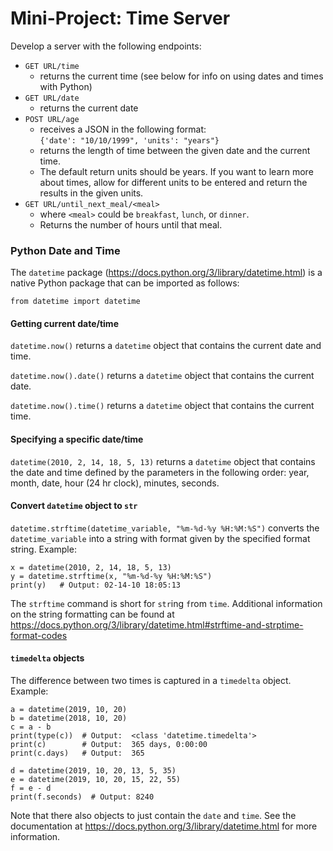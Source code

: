 # Mini-Project:  Time Server

Develop a server with the following endpoints:

* `GET URL/time`
  + returns the current time (see below for info on using dates and times with 
  Python)
* `GET URL/date`
  + returns the current date
* `POST URL/age`
  + receives a JSON in the following format:  
  `{'date': "10/10/1999", 'units': "years"}`
  + returns the length of time between the given date and the current time.
  + The default return units should be years.  If you want to learn more
  about times, allow for different units to be entered and return the results
  in the given units.
 * `GET URL/until_next_meal/<meal>`
   + where `<meal>` could be `breakfast`, `lunch`, or `dinner`.  
   + Returns the number of hours until that meal.
   
### Python Date and Time
The `datetime` package (<https://docs.python.org/3/library/datetime.html>) is
a native Python package that can be imported as follows:

`from datetime import datetime`

#### Getting current date/time

`datetime.now()` returns a `datetime` object that contains the 
current date and time.

`datetime.now().date()` returns a `datetime` object that contains the current
date.  

`datetime.now().time()` returns a `datetime` object that contains the current 
time.

#### Specifying a specific date/time
`datetime(2010, 2, 14, 18, 5, 13)` returns a `datetime` object that contains
the date and time defined by the parameters in the following order: year,
month, date, hour (24 hr clock), minutes, seconds.

#### Convert `datetime` object to `str`

`datetime.strftime(datetime_variable, "%m-%d-%y %H:%M:%S")` converts the 
`datetime_variable` into a string with format given by the specified format
string.  Example:
```
x = datetime(2010, 2, 14, 18, 5, 13)
y = datetime.strftime(x, "%m-%d-%y %H:%M:%S")
print(y)   # Output: 02-14-10 18:05:13 
```
The `strftime` command is short for `str`ing `f`rom `time`.  Additional 
information on the string formatting can be found at 
<https://docs.python.org/3/library/datetime.html#strftime-and-strptime-format-codes>

#### `timedelta` objects
The difference between two times is captured in a `timedelta` object.  Example:
```
a = datetime(2019, 10, 20)
b = datetime(2018, 10, 20)
c = a - b
print(type(c))  # Output:  <class 'datetime.timedelta'>
print(c)        # Output:  365 days, 0:00:00
print(c.days)   # Output:  365

d = datetime(2019, 10, 20, 13, 5, 35)
e = datetime(2019, 10, 20, 15, 22, 55)
f = e - d
print(f.seconds)  # Output: 8240
```

Note that there also objects to just contain the `date` and `time`.  See
the documentation at <https://docs.python.org/3/library/datetime.html> for
more information.
